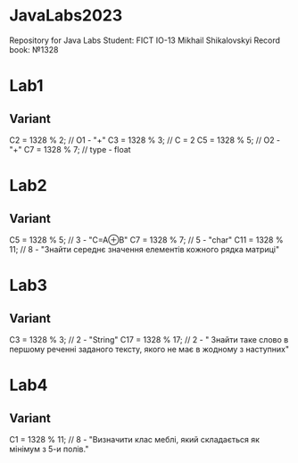 # JavaLabs2023
Repository for Java Labs
Student: FICT IO-13 Mikhail Shikalovskyi
Record book: №1328

# Lab1
## Variant
C2 = 1328 % 2; // O1 - "+"
C3 = 1328 % 3; // C = 2
C5 = 1328 % 5; // O2 - "+"
C7 = 1328 % 7; // type - float

# Lab2
## Variant
C5 = 1328 % 5; // 3 - "C=A⊕B"
C7 = 1328 % 7; // 5 - "char"
C11 = 1328 % 11; // 8 - "Знайти середнє значення елементів кожного рядка матриці"

# Lab3
## Variant
C3 = 1328 % 3; // 2 - "String"
C17 = 1328 % 17; // 2 - "	Знайти таке слово в першому реченні заданого тексту, якого не має в жодному з наступних"

# Lab4
## Variant
C1 = 1328 % 11; // 8 - "Визначити клас меблі, який складається як мінімум з 5-и полів."
